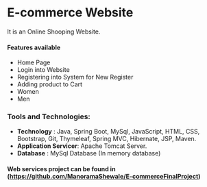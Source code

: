 # E-commerce Website 
It is an Online Shooping Website.

#### Features available 

  * Home Page
  * Login into Website
  * Registering into System for New Register 
  * Adding product to Cart
  * Women
  * Men

### Tools and Technologies:

* **Technology** : Java, Spring Boot, MySql, JavaScript, HTML, CSS, Bootstrap, Git, Thymeleaf, Spring MVC, Hibernate, JSP, Maven.
* **Application Servicer**: Apache Tomcat Server.
* **Database** : MySql Database (In memory database)

#### Web services project can be found in (https://github.com/ManoramaShewale/E-commerceFinalProject)
